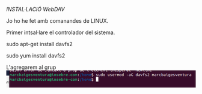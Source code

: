 *INSTAL·LACIÓ WebDAV* 


Jo ho he fet amb comanandes de LINUX.



Primer intsal·lare el controlador del sistema. 

sudo apt-get install davfs2

sudo yum install davfs2

L'agregarem al grup 
![alt text](webdav.png)


